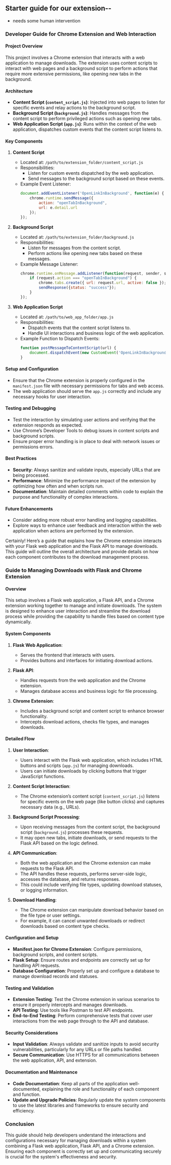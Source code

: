 ## Starter guide for our extension-- 
* needs some human intervention


### Developer Guide for Chrome Extension and Web Interaction

#### Project Overview
This project involves a Chrome extension that interacts with a web application to manage downloads. The extension uses content scripts to interact with web pages and a background script to perform actions that require more extensive permissions, like opening new tabs in the background.

#### Architecture
- **Content Script (`content_script.js`)**: Injected into web pages to listen for specific events and relay actions to the background script.
- **Background Script (`background.js`)**: Handles messages from the content script to perform privileged actions such as opening new tabs.
- **Web Application Script (`app.js`)**: Runs within the context of the web application, dispatches custom events that the content script listens to.

#### Key Components
1. **Content Script**
   - Located at: `/path/to/extension_folder/content_script.js`
   - Responsibilities:
     - Listen for custom events dispatched by the web application.
     - Send messages to the background script based on these events.
   - Example Event Listener:
     ```javascript
     document.addEventListener('OpenLinkInBackground', function(e) {
         chrome.runtime.sendMessage({
             action: "openTabInBackground",
             url: e.detail.url
         });
     });
     ```

2. **Background Script**
   - Located at: `/path/to/extension_folder/background.js`
   - Responsibilities:
     - Listen for messages from the content script.
     - Perform actions like opening new tabs based on these messages.
   - Example Message Listener:
     ```javascript
     chrome.runtime.onMessage.addListener(function(request, sender, sendResponse) {
         if (request.action === "openTabInBackground") {
             chrome.tabs.create({ url: request.url, active: false });
             sendResponse({status: "success"});
         }
     });
     ```

3. **Web Application Script**
   - Located at: `/path/to/web_app_folder/app.js`
   - Responsibilities:
     - Dispatch events that the content script listens to.
     - Handle UI interactions and business logic of the web application.
   - Example Function to Dispatch Events:
     ```javascript
     function postMessageToContentScript(url) {
         document.dispatchEvent(new CustomEvent('OpenLinkInBackground', {detail: {url: url}}));
     }
     ```

#### Setup and Configuration
- Ensure that the Chrome extension is properly configured in the `manifest.json` file with necessary permissions for tabs and web access.
- The web application should serve the `app.js` correctly and include any necessary hooks for user interaction.

#### Testing and Debugging
- Test the interaction by simulating user actions and verifying that the extension responds as expected.
- Use Chrome’s Developer Tools to debug issues in content scripts and background scripts.
- Ensure proper error handling is in place to deal with network issues or permissions errors.

#### Best Practices
- **Security**: Always sanitize and validate inputs, especially URLs that are being processed.
- **Performance**: Minimize the performance impact of the extension by optimizing how often and when scripts run.
- **Documentation**: Maintain detailed comments within code to explain the purpose and functionality of complex interactions.

#### Future Enhancements
- Consider adding more robust error handling and logging capabilities.
- Explore ways to enhance user feedback and interaction within the web application when actions are performed by the extension.




Certainly! Here’s a guide that explains how the Chrome extension interacts with your Flask web application and the Flask API to manage downloads. This guide will outline the overall architecture and provide details on how each component contributes to the download management process.

### Guide to Managing Downloads with Flask and Chrome Extension

#### Overview
This setup involves a Flask web application, a Flask API, and a Chrome extension working together to manage and initiate downloads. The system is designed to enhance user interaction and streamline the download process while providing the capability to handle files based on content type dynamically.

#### System Components
1. **Flask Web Application**:
   - Serves the frontend that interacts with users.
   - Provides buttons and interfaces for initiating download actions.

2. **Flask API**:
   - Handles requests from the web application and the Chrome extension.
   - Manages database access and business logic for file processing.

3. **Chrome Extension**:
   - Includes a background script and content script to enhance browser functionality.
   - Intercepts download actions, checks file types, and manages downloads.

#### Detailed Flow
1. **User Interaction**:
   - Users interact with the Flask web application, which includes HTML buttons and scripts (`app.js`) for managing downloads.
   - Users can initiate downloads by clicking buttons that trigger JavaScript functions.

2. **Content Script Interaction**:
   - The Chrome extension’s content script (`content_script.js`) listens for specific events on the web page (like button clicks) and captures necessary data (e.g., URLs).

3. **Background Script Processing**:
   - Upon receiving messages from the content script, the background script (`background.js`) processes these requests.
   - It may open new tabs, initiate downloads, or send requests to the Flask API based on the logic defined.

4. **API Communication**:
   - Both the web application and the Chrome extension can make requests to the Flask API.
   - The API handles these requests, performs server-side logic, accesses the database, and returns responses.
   - This could include verifying file types, updating download statuses, or logging information.

5. **Download Handling**:
   - The Chrome extension can manipulate download behavior based on the file type or user settings.
   - For example, it can cancel unwanted downloads or redirect downloads based on content type checks.

#### Configuration and Setup
- **Manifest.json for Chrome Extension**:
  Configure permissions, background scripts, and content scripts.
- **Flask Setup**:
  Ensure routes and endpoints are correctly set up for handling API requests.
- **Database Configuration**:
  Properly set up and configure a database to manage download records and statuses.

#### Testing and Validation
- **Extension Testing**:
  Test the Chrome extension in various scenarios to ensure it properly intercepts and manages downloads.
- **API Testing**:
  Use tools like Postman to test API endpoints.
- **End-to-End Testing**:
  Perform comprehensive tests that cover user interactions from the web page through to the API and database.

#### Security Considerations
- **Input Validation**:
  Always validate and sanitize inputs to avoid security vulnerabilities, particularly for any URLs or file paths handled.
- **Secure Communication**:
  Use HTTPS for all communications between the web application, API, and extension.

#### Documentation and Maintenance
- **Code Documentation**:
  Keep all parts of the application well-documented, explaining the role and functionality of each component and function.
- **Update and Upgrade Policies**:
  Regularly update the system components to use the latest libraries and frameworks to ensure security and efficiency.

### Conclusion
This guide should help developers understand the interactions and configurations necessary for managing downloads within a system combining a Flask web application, Flask API, and a Chrome extension. Ensuring each component is correctly set up and communicating securely is crucial for the system's effectiveness and security.